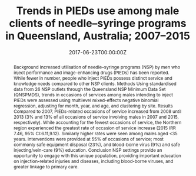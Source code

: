 ﻿---
title: "Trends in PIEDs use among male clients of needle–syringe programs in Queensland, Australia; 2007–2015"
authors:
- Brendan Jacka
- Amy Peacock
- Louisa Degenhardt
- Raimondo Bruno
- admin
- Robert Kemp
- Abhilash Deve
- Briony Larance
date: "2017-06-23T00:00:00Z"
doi: "10.1016/j.drugpo.2017.05.048"
url_source: "https://linkinghub.elsevier.com/retrieve/pii/S0955395917301524"
abstract: "Background
Increased utilisation of needle–syringe programs (NSP) by men who inject performance and image-enhancing drugs (PIEDs) has been reported. While fewer in number, people who inject PIEDs possess distinct service and knowledge needs compared to other NSP clients.
Methods
Using standardised data from 26 NSP outlets through the Queensland NSP Minimum Data Set (QNSPMDS), trends in occasions of services among males intending to inject PIEDs were assessed using multilevel mixed-effects negative binomial regression, adjusting for month, year, and age, and clustering by site.
Results
Compared to 2007, PIEDs-related occasions of service increased from 2008 until 2013 (3% and 13% of all occasions of service involving males in 2007 and 2015, respectively). While accounting for the fewest occasions of service, the Northern region experienced the greatest rate of occasion of service increase (2015 IRR 7.46, 95% CI:6.11,9.12). Similarly higher rates were seen among males aged <35 years. Interventions were provided at 55% of occasions of service; most commonly safe equipment disposal (23%), and blood-borne virus (9%) and safe injecting/vein-care (9%) education.
Conclusion
NSP settings provide an opportunity to engage with this unique population, providing important education on injection-related injuries and diseases, including blood-borne viruses, and greater linkage to primary care."
featured: false
image:
  caption: 'Image credit: [**AMA**]'
  focal_point: ""
  preview_only: false
projects: []
publication: 'International Journal of Drug Policy 46'
publication_short: ""
publication_types:
- "2"
publishDate: "2017-06-23T00:00:00Z"
summary: Examination of participation in Aboriginal drug and alcohol resi-rehabs.
tags:
- Source Themes
---
